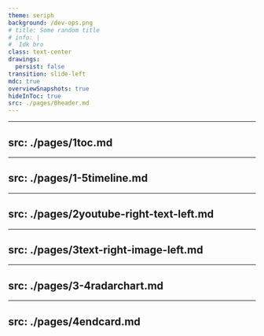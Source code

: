 ```yaml
---
theme: seriph
background: /dev-ops.png
# title: Some random title
# info: |
#  Idk bro
class: text-center
drawings:
  persist: false
transition: slide-left
mdc: true
overviewSnapshots: true
hideInToc: true
src: ./pages/0header.md
---
```


---
src: ./pages/1toc.md
---

---
src: ./pages/1-5timeline.md
---

---
src: ./pages/2youtube-right-text-left.md
---

---
src: ./pages/3text-right-image-left.md
---

---
src: ./pages/3-4radarchart.md
---

---
src: ./pages/4endcard.md
---
